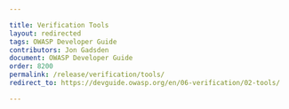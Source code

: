 ```yaml
---

title: Verification Tools
layout: redirected
tags: OWASP Developer Guide
contributors: Jon Gadsden
document: OWASP Developer Guide
order: 8200
permalink: /release/verification/tools/
redirect_to: https://devguide.owasp.org/en/06-verification/02-tools/

---
```

